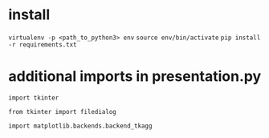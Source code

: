 # install
`virtualenv -p <path_to_python3> env`
`source env/bin/activate`
`pip install -r requirements.txt `

# additional imports in presentation.py
`import tkinter`

`from tkinter import filedialog`

`import matplotlib.backends.backend_tkagg`
